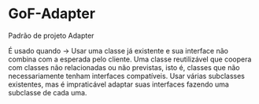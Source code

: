 # GoF-Adapter
Padrão de projeto Adapter


É usado quando -> Usar uma classe já existente e sua interface não combina com a esperada pelo cliente.
Uma classe reutilizável que coopera com classes não relacionadas ou não previstas, isto é, classes
que não necessariamente tenham interfaces compatíveis. Usar várias subclasses existentes, mas é
impraticável adaptar suas interfaces fazendo uma subclasse de cada uma.
